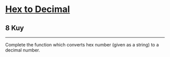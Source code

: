 <h1><a href="https://www.codewars.com/kata/57a4d500e298a7952100035d">Hex to Decimal</a></h1>
<h2>8 Kuy</h2>
<hr>
<p>Complete the function which converts hex number (given as a string) to a decimal number.</p>